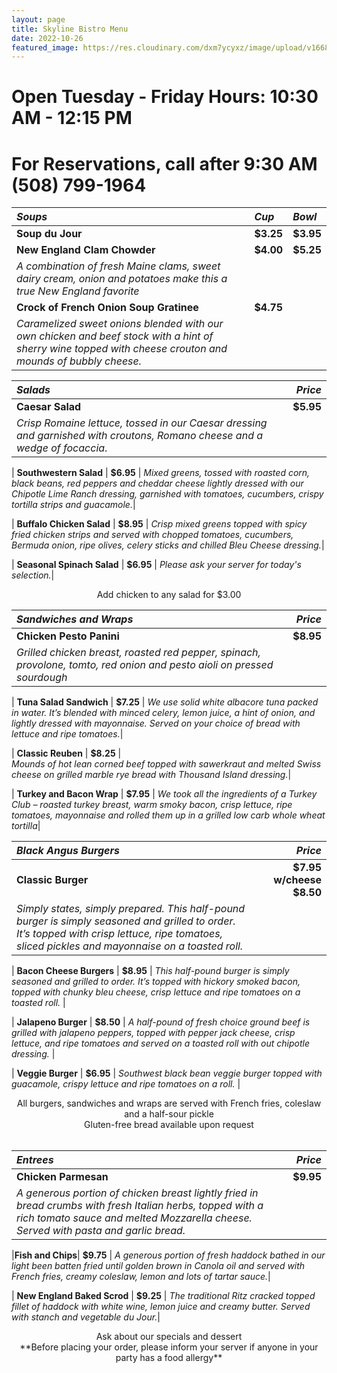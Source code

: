 ```yaml
---
layout: page
title: Skyline Bistro Menu
date: 2022-10-26
featured_image: https://res.cloudinary.com/dxm7ycyxz/image/upload/v1668016939/2022/04/drew-beamer-uVqyiiauv6Q-unsplash-1_wjelnh.jpg
---
```


# Open Tuesday - Friday Hours: 10:30 AM - 12:15 PM 
# For Reservations, call after 9:30 AM (508) 799-1964


| *Soups* | *Cup* | *Bowl* |
| :----- | :---- | :----- |
| **Soup du Jour** | **$3.25** |  **$3.95** | 
| **New England Clam Chowder** | **$4.00** | **$5.25** | 
*A combination of fresh Maine clams, sweet dairy cream, onion and potatoes make this a true New England favorite*|
| **Crock of French Onion Soup Gratinee** | **$4.75** |  |
|*Caramelized sweet onions blended with our own chicken and beef stock with a hint of sherry wine topped with cheese crouton and mounds of bubbly cheese.*|
     

| *Salads* | *Price* | 
|:--------| -----:|
|**Caesar Salad**  | **$5.95**  | 
|*Crisp Romaine lettuce, tossed in our Caesar dressing and garnished with croutons, Romano cheese and a wedge of focaccia*.| 

| **Southwestern Salad** | **$6.95** | 
*Mixed greens, tossed with roasted corn, black beans, red peppers and cheddar cheese lightly dressed with our Chipotle Lime Ranch dressing, garnished with tomatoes, cucumbers, crispy tortilla strips and guacamole.*| 

| **Buffalo Chicken Salad** | **$8.95** | 
*Crisp mixed greens topped with spicy fried chicken strips and served with chopped tomatoes, cucumbers, Bermuda onion, ripe olives, celery sticks and chilled Bleu Cheese dressing.*|

| **Seasonal Spinach Salad** | **$6.95** | 
*Please ask your server for today's selection.*|

<div align="center" > Add chicken to any salad for $3.00  </div>

|*Sandwiches and Wraps* | *Price* |
|:-------------------- | -----: |
| **Chicken Pesto Panini**| **$8.95** |
*Grilled chicken breast, roasted red pepper, spinach, provolone, tomto, red onion and pesto aioli on pressed sourdough* |

| **Tuna Salad Sandwich** | **$7.25** | 
*We use solid white albacore tuna packed in water. It’s blended with minced celery, lemon juice, a hint of onion, and lightly dressed with mayonnaise. Served on your choice of bread with lettuce and ripe tomatoes.*|

| **Classic Reuben** | **$8.25** |  
*Mounds of hot lean corned beef topped with sawerkraut and melted Swiss cheese on grilled marble rye bread with Thousand Island dressing.*|

| **Turkey and Bacon Wrap** | **$7.95** | 
*We took all the ingredients of a Turkey Club – roasted turkey breast, warm smoky bacon, crisp lettuce, ripe tomatoes, mayonnaise and rolled them up in a grilled low carb whole wheat tortilla*|

|*Black Angus Burgers*| *Price* |
|:------------------ | -----: | 
| **Classic Burger** | **$7.95 w/cheese $8.50** | 
*Simply states, simply prepared. This half-pound burger is simply seasoned and grilled to order. It’s topped with crisp lettuce, ripe tomatoes, sliced pickles and mayonnaise on a toasted roll.* |

| **Bacon Cheese Burgers**  | **$8.95** | 
*This half-pound burger is simply seasoned and grilled to order. It’s topped with hickory smoked bacon, topped with chunky bleu cheese, crisp lettuce and ripe tomatoes on a toasted roll.* |

| **Jalapeno Burger** | **$8.50** |
 *A half-pound of fresh choice ground beef is grilled with jalapeno peppers, topped with pepper jack cheese, crisp lettuce, and ripe tomatoes and served on a toasted roll with out chipotle dressing.* | 

| **Veggie Burger** | **$6.95** | 
*Southwest black bean veggie burger topped with guacamole, crispy lettuce and ripe tomatoes on a roll.* |

<div align="center" > All burgers, sandwiches and wraps are served with French fries, coleslaw and a half-sour pickle <br> Gluten-free bread available upon request </div><br>

| *Entrees* | *Price* | 
| :------- | -----: | 
|**Chicken Parmesan**|  **$9.95** | 
*A generous portion of chicken breast lightly fried in bread crumbs with fresh Italian herbs, topped with a rich tomato sauce and melted Mozzarella cheese. Served with pasta and garlic bread.*|

|**Fish and Chips**| **$9.75** | 
*A generous portion of fresh haddock bathed in our light been batten fried until golden brown in Canola oil and served with French fries, creamy coleslaw, lemon and lots of tartar sauce.*|

| **New England Baked Scrod** | **$9.25** | 
*The traditional Ritz cracked topped fillet of haddock with white wine, lemon juice and creamy butter. Served with stanch and vegetable du Jour.*| 

<div align="center" > Ask about our specials and dessert <br> **Before placing your order, please inform your server if anyone in your party has a food allergy** </div>
